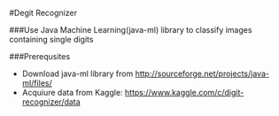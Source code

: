 #Degit Recognizer

###Use Java Machine Learning(java-ml) library to classify images containing single digits

###Prerequsites
* Download java-ml library from http://sourceforge.net/projects/java-ml/files/
* Acquiure data from Kaggle: https://www.kaggle.com/c/digit-recognizer/data